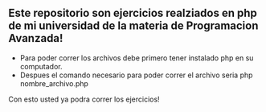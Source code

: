 Este repositorio son ejercicios realziados en php de mi universidad de la materia de Programacion Avanzada!
-----------------------------------------------------------------------------------------------------

- Para poder correr los archivos debe primero tener instalado php en su computador.
- Despues el comando necesario para poder correr el archivo seria php nombre_archivo.php

Con esto usted ya podra correr los ejercicios!
